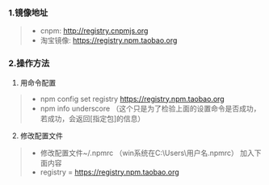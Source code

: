 


### 1.镜像地址

>
>* cnpm: http://registry.cnpmjs.org
>* 淘宝镜像: https://registry.npm.taobao.org
>

### 2.操作方法
1. 用命令配置
>
>* npm config set registry https://registry.npm.taobao.org 
>* npm info underscore （这个只是为了检验上面的设置命令是否成功，若成功，会返回[指定包]的信息）

2. 修改配置文件
>* 修改配置文件~/.npmrc （win系统在C:\Users\用户名.npmrc） 加入下面内容
>* registry = https://registry.npm.taobao.org
